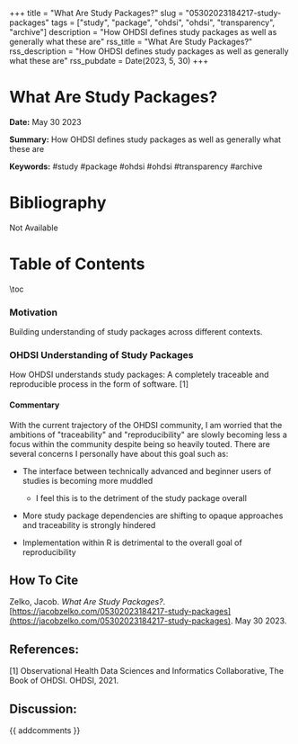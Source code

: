 +++
title = "What Are Study Packages?"
slug = "05302023184217-study-packages"
tags = ["study", "package", "ohdsi", "ohdsi", "transparency", "archive"]
description = "How OHDSI defines study packages as well as generally what these are"
rss_title = "What Are Study Packages?"
rss_description = "How OHDSI defines study packages as well as generally what these are"
rss_pubdate = Date(2023, 5, 30)
+++



What Are Study Packages?
=========

**Date:** May 30 2023

**Summary:** How OHDSI defines study packages as well as generally what these are

**Keywords:** #study #package #ohdsi #ohdsi #transparency #archive

Bibliography
==========

Not Available 

Table of Contents
=========

\toc

### Motivation

Building understanding of study packages across different contexts.

### OHDSI Understanding of Study Packages

How OHDSI understands study packages: A completely traceable and reproducible process in the form of software. [1]

#### Commentary

With the current trajectory of the OHDSI community, I am worried that the ambitions of "traceability" and "reproducibility" are slowly becoming less a focus within the community despite being so heavily touted. There are several concerns I personally have about this goal such as:

  * The interface between technically advanced and beginner users of studies is becoming more muddled

      * I feel this is to the detriment of the study package overall
  * More study package dependencies are shifting to opaque approaches and traceability is strongly hindered
  * Implementation within R is detrimental to the overall goal of reproducibility
## How To Cite

 Zelko, Jacob. _What Are Study Packages?_. [https://jacobzelko.com/05302023184217-study-packages](https://jacobzelko.com/05302023184217-study-packages). May 30 2023.
## References:

[1] Observational Health Data Sciences and Informatics Collaborative, The Book of OHDSI. OHDSI, 2021.
## Discussion: 

{{ addcomments }}
